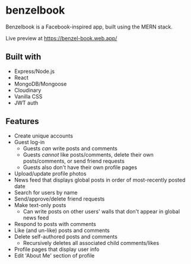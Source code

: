 # benzelbook
Benzelbook is a Facebook-inspired app, built using the MERN stack.

Live preview at https://benzel-book.web.app/

## Built with
* Express/Node.js
* React
* MongoDB/Mongoose
* Cloudinary
* Vanilla CSS
* JWT auth

## Features
* Create unique accounts
* Guest log-in
  - Guests *can* write posts and comments
  - Guests *cannot* like posts/comments, delete their own posts/comments, or send friend requests
  - Guests also don't have their own profile pages
* Upload/update profile photos
* News feed that displays global posts in order of most-recently posted date
* Search for users by name
* Send/approve/delete friend requests
* Make text-only posts
  - Can write posts on other users' walls that don't appear in global news feed
* Respond to posts with comments
* Like (and un-like) posts and comments
* Delete self-authored posts and comments
  - Recursively deletes all associated child comments/likes
* Profile pages that display user info
* Edit 'About Me' section of profile
